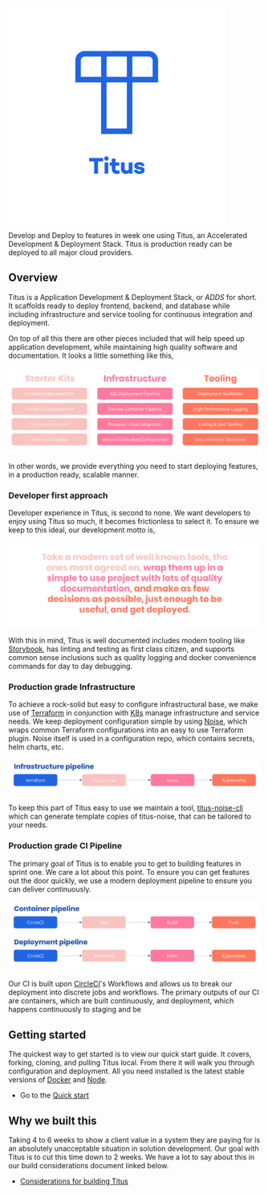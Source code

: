 ![Logo][logo-img]

Develop and Deploy to features in week one using Titus, an Accelerated Development & Deployment Stack. Titus is production ready can be deployed to all major cloud providers.

## Overview
Titus is a Application Development & Deployment Stack, or _ADDS_ for short. It scaffolds ready to deploy frontend, backend, and database while including infrastructure and service tooling for continuous integration and deployment.

On top of all this there are other pieces included that will help speed up application development, while maintaining high quality software and documentation. It looks a little something like this,

![titus-feature-overview][]

In other words, we provide everything you need to start deploying features, in a production ready, scalable manner.

### Developer first approach
Developer experience in Titus, is second to none. We want developers to enjoy using Titus so much, it becomes frictionless to select it. To ensure we keep to this ideal, our development motto is,

![titus-ci-pipeline](img/titus-developer-statement.svg)

With this in mind, Titus is well documented includes modern tooling like [Storybook](), has linting and testing as first class citizen, and supports common sense inclusions such as quality logging and docker convenience commands for day to day debugging. 

### Production grade Infrastructure
To achieve a rock-solid but easy to configure infrastructural base, we make use of [Terraform]() in conjunction with [K8s]() manage infrastructure and service needs. We keep deployment configuration simple by using [Noise](), which wraps common Terraform configurations into an easy to use Terraform plugin. Noise itself is used in a configuration repo, which contains secrets, helm charts, etc.

![titus-infrastructure-pipeline](img/titus-infrastructure-pipeline.svg)

To keep this part of Titus easy to use we maintain a tool, [titus-noise-cli]() which can generate template copies of titus-noise, that can be tailored to your needs.

### Production grade CI Pipeline
The primary goal of Titus is to enable you to get to building features in sprint one. We care a lot about this point. To ensure you can get features out the door quickly, we use a modern deployment pipeline to ensure you can deliver continuously.

![titus-ci-pipeline](img/titus-ci-pipeline.svg)

Our CI is built upon [CircleCI]()'s Workflows and allows us to break our deployment into discrete jobs and workflows. The primary outputs of our CI are containers, which are built continuously, and deployment, which happens continuously to staging and be

## Getting started
The quickest way to get started is to view our quick start guide. It covers, forking, cloning, and pulling Titus local. From there it will walk you through configuration and deployment. All you need installed is the latest stable versions of [Docker]() and [Node]().

- Go to the [Quick start](/quick-start/)


[logo-img]: img/logo-pos.svg
[docs]:https://nearform.github.io/titus
[noise]:https://nearform.github.io/noise
[titus]:https://nearform.github.io/titus


[titus-feature-overview]: img/titus-feature-overview.svg
[titus-deployment-workflow]: img/titus-deployment-workflow.svg

## Why we built this
Taking 4 to 6 weeks to show a client value in a system they are paying for is an absolutely unacceptable situation in solution development. Our goal with Titus is to cut this time down to 2 weeks. We have a lot to say about this in our build considerations document linked below.

- [Considerations for building Titus]()

